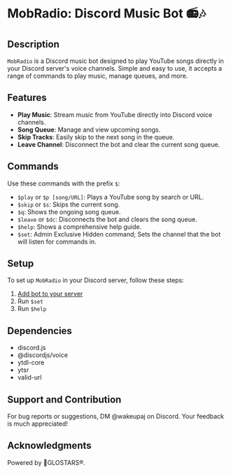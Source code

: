 # MobRadio: Discord Music Bot 📻🎶 


## Description
`MobRadio` is a Discord music bot designed to play YouTube songs directly in your Discord server's voice channels. Simple and easy to use, it accepts a range of commands to play music, manage queues, and more. 
## Features
- **Play Music**: Stream music from YouTube directly into Discord voice channels.
- **Song Queue**: Manage and view upcoming songs.
- **Skip Tracks**: Easily skip to the next song in the queue.
- **Leave Channel**: Disconnect the bot and clear the current song queue.

## Commands
Use these commands with the prefix `$`:

- `$play` or `$p [song/URL]`: Plays a YouTube song by search or URL.
- `$skip` or `$s`: Skips the current song.
- `$q`: Shows the ongoing song queue.
- `$leave` or `$dc`: Disconnects the bot and clears the song queue.
- `$help`: Shows a comprehensive help guide.
- `$set`: Admin Exclusive Hidden command; Sets the channel that the bot will listen for commands in.

## Setup
To set up `MobRadio` in your Discord server, follow these steps:

1. [Add bot to your server](https://discord.com/oauth2/authorize?client_id=1165904123229642772&permissions=8&redirect_uri=http://localhost:53134&response_type=code&scope=bot)
2. Run `$set` 
3. Run `$help`

## Dependencies
- discord.js
- @discordjs/voice
- ytdl-core
- ytsr
- valid-url

## Support and Contribution
For bug reports or suggestions, DM @wakeupaj on Discord. Your feedback is much appreciated!

## Acknowledgments
Powered by 🌟GLOSTARS®.
